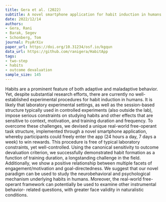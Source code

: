 ```yaml
---
title: Gera et al. (2022)
subtitle: A novel smartphone application for habit induction in humans
date: 2022/12/14
authors:
- Gera, Rani
- Barak, Segev
- Schonberg, Tom
journal: PsyArXiv
paper_url: https://doi.org/10.31234/osf.io/kgqun
data_url: https://github.com/ranigera/HabitApp
tags:
- two-step
- habits
- outcome devaluation
sample_size: 145
---
```


Habits are a prominent feature of both adaptive and maladaptive behavior. Yet, despite substantial research efforts, there are currently no well-established experimental procedures for habit induction in humans. It is likely that laboratory experimental settings, as well as the session-based structure typically used in controlled experiments (also outside the lab), impose serious constraints on studying habits and other effects that are sensitive to context, motivation, and training duration and frequency. To overcome these challenges, we devised a unique real-world free-operant task structure, implemented through a novel smartphone application, whereby participants could freely enter the app (24 hours a day, 7 days a week) to win rewards. This procedure is free of typical laboratory constraints, yet well-controlled. Using the canonical sensitivity to outcome devaluation criterion, we successfully demonstrated habit formation as a function of training duration, a longstanding challenge in the field. Additionally, we show a positive relationship between multiple facets of engagement/motivation and goal-directedness. We suggest that our novel paradigm can be used to study the neurobehavioral and psychological mechanism underlying habits in humans. Moreover, the real-world free-operant framework can potentially be used to examine other instrumental behavior- related questions, with greater face validity in naturalistic conditions.
